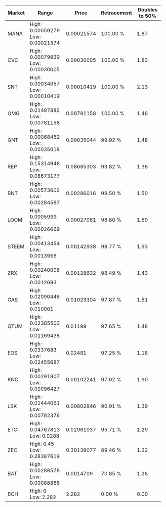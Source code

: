 | Market | Range | Price| Retracement | Doubles to 50% |
| --- | --- | --- | --- | --- |
| MANA | High: 0.00059279<br />Low: 0.00021574 | 0.00021574 | 100.00 % | 1.87 |
| CVC | High: 0.00079939<br />Low: 0.00030005 | 0.00030005 | 100.00 % | 1.83 |
| SNT | High: 0.00034057<br />Low: 0.00010419 | 0.00010419 | 100.00 % | 2.13 |
| OMG | High: 0.01497882<br />Low: 0.00781158 | 0.00781158 | 100.00 % | 1.46 |
| GNT | High: 0.00068452<br />Low: 0.00035018 | 0.00035044 | 99.92 % | 1.48 |
| REP | High: 0.15314948<br />Low: 0.08673177 | 0.08685303 | 99.82 % | 1.38 |
| BNT | High: 0.00573602<br />Low: 0.00284567 | 0.00286016 | 99.50 % | 1.50 |
| LOOM | High: 0.0005939<br />Low: 0.00026669 | 0.00027061 | 98.80 % | 1.59 |
| STEEM | High: 0.00413454<br />Low: 0.0013956 | 0.00142938 | 98.77 % | 1.93 |
| ZRX | High: 0.00240008<br />Low: 0.0012693 | 0.00128632 | 98.49 % | 1.43 |
| GAS | High: 0.02090446<br />Low: 0.010001 | 0.01023304 | 97.87 % | 1.51 |
| QTUM | High: 0.02385503<br />Low: 0.01169438 | 0.01198 | 97.65 % | 1.48 |
| EOS | High: 0.0337683<br />Low: 0.02455687 | 0.02481 | 97.25 % | 1.18 |
| KNC | High: 0.00291807<br />Low: 0.00096427 | 0.00102241 | 97.02 % | 1.90 |
| LSK | High: 0.01444061<br />Low: 0.00782376 | 0.00802846 | 96.91 % | 1.39 |
| ETC | High: 0.04767813<br />Low: 0.0288 | 0.02961037 | 95.71 % | 1.29 |
| ZEC | High: 0.45<br />Low: 0.28387619 | 0.30138077 | 89.46 % | 1.22 |
| BAT | High: 0.00288578<br />Low: 0.00088888 | 0.0014709 | 70.85 % | 1.28 |
| BCH | High: 0<br />Low: 2.282 | 2.282 | 0.00 % | 0.00 |
